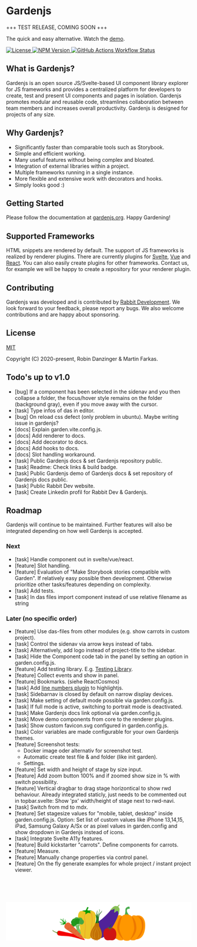 # Gardenjs

+++ TEST RELEASE, COMING SOON +++

The quick and easy alternative. Watch the <a href="https://www.gardenjs.org/demo/">demo</a>.

<div>
  <a href="https://github.com/gardenjs/gardenjs/blob/main/LICENSE.md">
    <img src="https://img.shields.io/badge/License-MIT-green.svg" alt="License" data-canonical-src="https://img.shields.io/github/license/gardenjs/gardenjs.svg" style="max-width: 100%;">
  </a>
  <a href="https://www.npmjs.com/package/gardenjs" target="_blank">
    <img alt="NPM Version" src="https://img.shields.io/npm/v/gardenjs?color=blue">
  </a>
  <a href="https://github.com/gardenjs/gardenjs/actions">
    <img alt="GitHub Actions Workflow Status" src="https://img.shields.io/github/actions/workflow/status/gardenjs/gardenjs/workflow">
  </a>
</div>

## What is Gardenjs?

Gardenjs is an open source JS/Svelte-based UI component library explorer for JS frameworks and provides a centralized platform for developers to create, test and present UI components and pages in isolation. Gardenjs promotes modular and reusable code, streamlines collaboration between team members and increases overall productivity. Gardenjs is designed for projects of any size.

## Why Gardenjs?

- Significantly faster than comparable tools such as Storybook.
- Simple and efficient working.
- Many useful features without being complex and bloated.
- Integration of external libraries within a project.
- Multiple frameworks running in a single instance.
- More flexible and extensive work with decorators and hooks.
- Simply looks good :)

## Getting Started

Please follow the documentation at <a href="https://www.gardenjs.org/docs" target="_blank">gardenjs.org</a>. Happy Gardening!

## Supported Frameworks

HTML snippets are rendered by default. The support of JS frameworks is realized by renderer plugins. There are currently plugins for <a href="https://github.com/gardenjs/render-plugin-svelte" target="_blank">Svelte</a>, <a href="https://github.com/gardenjs/render-plugin-vue" target="_blank">Vue</a> and <a href="https://github.com/gardenjs/render-plugin-react" target="_blank">React</a>. You can also easily create plugins for other frameworks. Contact us, for example we will be happy to create a repository for your renderer plugin.

## Contributing

Gardenjs was developed and is contributed by <a href="https://www.rabbitdevelopment.com" target="_blank">Rabbit Development</a>. We look forward to your feedback, please report any bugs. We also welcome contributions and are happy about sponsoring.

## License

[MIT](https://github.com/gardenjs/gardenjs?tab=MIT-1-ov-file#readme)

Copyright (C) 2020-present, Robin Danzinger & Martin Farkas.

## Todo's up to v1.0

- [bug] If a component has been selected in the sidenav and you then collapse a folder, the focus/hover style remains on the folder (background gray), even if you move away with the cursor.
- [task] Type infos of das in editor.
- [bug] On reload css defect (only problem in ubuntu). Maybe writing issue in gardenjs?
- [docs] Explain garden.vite.config.js.
- [docs] Add renderer to docs.
- [docs] Add decorator to docs.
- [docs] Add hooks to docs.
- [docs] Slot handling workaround.
- [task] Public Gardenjs docs & set Gardenjs repository public.
- [task] Readme: Check links & build badge.
- [task] Public Gardenjs demo of Gardenjs docs & set repository of Gardenjs docs public.
- [task] Public Rabbit Dev website.
- [task] Create Linkedin profil for Rabbit Dev & Gardenjs.

## Roadmap

Gardenjs will continue to be maintained. Further features will also be integrated depending on how well Gardenjs is accepted.

### Next

- [task] Handle component out in svelte/vue/react.
- [feature] Slot handling.
- [feature] Evaluation of "Make Storybook stories compatible with Garden". If relatively easy possible then development. Otherwise prioritize other tasks/features depending on complexity.
- [task] Add tests.
- [task] In das files import component instead of use relative filename as string

### Later (no specific order)

- [feature] Use das-files from other modules (e.g. show carrots in custom project).
- [task] Control the sidenav via arrow keys instead of tabs.
- [task] Alternatively, add logo instead of project-title to the sidebar.
- [task] Hide the Component code tab in the panel by setting an option in garden.config.js.
- [feature] Add testing library. E.g. [Testing Library](https://testing-library.com/).
- [feature] Collect events and show in panel.
- [feature] Bookmarks. (siehe ReactCosmos)
- [task] Add [line numbers plugin](https://github.com/wcoder/highlightjs-line-numbers.js) to highlightjs.
- [task] Sidebarnav is closed by default on narrow display devices.
- [task] Make setting of default mode possible via garden.config.js.
- [task] If full mode is active, switching to portrait mode is deactivated.
- [task] Make Gardenjs docs link optional via garden.config.js.
- [task] Move demo components from core to the renderer plugins.
- [task] Show custom favicon.svg configured in garden.config.js.
- [task] Color variables are made configurable for your own Gardenjs themes.
- [feature] Screenshot tests:
  - Docker image oder alternativ for screenshot test.
  - Automatic create test file & and folder (like init garden).
  - Settings.
- [feature] Set width and height of stage by size input.
- [feature] Add zoom button 100% and if zoomed show size in % with switch possibility.
- [feature] Vertical dragbar to drag stage horizontical to show rwd behaviour. Already integrated staticly, just needs to be commented out in topbar.svelte: Show 'px' width/height of stage next to rwd-navi.
- [task] Switch from md to mdx.
- [feature] Set stagesize values for "mobile, tablet, desktop" inside garden.config.js. Option: Set list of custom values like iPhone 13,14,15, iPad, Samsung Galaxy A/Sx or as pixel values in garden.config and show dropdown in Gardenjs instead of icons.
- [task] Integrate Svelte A11y features.
- [feature] Build kickstarter "carrots". Define components for carrots.
- [feature] Measure.
- [feature] Manually change properties via control panel.
- [feature] On the fly generate examples for whole project / instant project viewer.

<br><br><br><p align="center"><img src="src/client/assets/icons/logo.svg"></p>
